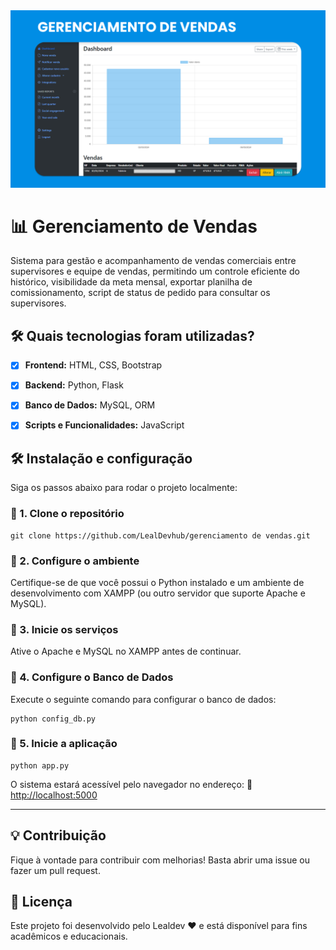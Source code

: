 <img src="static/assets/brand/gerenciamento-de-vendas.png">

# 📊 Gerenciamento de Vendas
Sistema para gestão e acompanhamento de vendas comerciais entre supervisores e equipe de vendas, permitindo um controle eficiente do histórico, visibilidade da meta mensal, exportar planilha de comissionamento, script de status de pedido para consultar os supervisores.

## 🛠️ Quais tecnologias foram utilizadas?
- [x] <strong>Frontend:</strong> HTML, CSS, Bootstrap
- [x] <strong>Backend:</strong> Python, Flask
- [x] <strong>Banco de Dados:</strong> MySQL, ORM
- [x] <strong>Scripts e Funcionalidades:</strong> JavaScript 


## 🛠 Instalação e configuração
Siga os passos abaixo para rodar o projeto localmente:
### 🔹 1. Clone o repositório
```
git clone https://github.com/LealDevhub/gerenciamento de vendas.git
```
### 🔹 2. Configure o ambiente
Certifique-se de que você possui o Python instalado e um ambiente de desenvolvimento com XAMPP (ou outro servidor que suporte Apache e MySQL).

### 🔹 3. Inicie os serviços
Ative o Apache e MySQL no XAMPP antes de continuar.

### 🔹 4. Configure o Banco de Dados
Execute o seguinte comando para configurar o banco de dados:
```
python config_db.py
```
### 🔹 5. Inicie a aplicação 
```
python app.py
```
O sistema estará acessível pelo navegador no endereço:
🔗 <a href="http://localhost:5000">http://localhost:5000</a>

---

## 💡 Contribuição
Fique à vontade para contribuir com melhorias! Basta abrir uma issue ou fazer um pull request.

## 📜 Licença
Este projeto foi desenvolvido pelo Lealdev ❤️ e está disponível para fins acadêmicos e educacionais.
